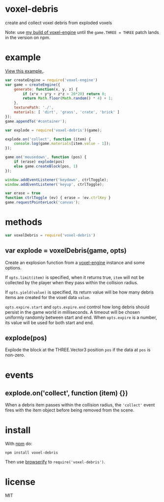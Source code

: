 # voxel-debris

create and collect voxel debris from exploded voxels

Note: use [my build of voxel-engine](http://github.com/substack/voxel-engine)
until the `game.THREE = THREE` patch lands in the version on npm.

# example

[View this example.](http://substack.net/projects/voxel-debris/).

``` js
var createEngine = require('voxel-engine')
var game = createEngine({
    generate: function(x, y, z) {
        if (x*x + y*y + z*z > 20*20) return 0;
        return Math.floor(Math.random() * 4) + 1;
    },
    texturePath: './',
    materials: [ 'dirt', 'grass', 'crate', 'brick' ]
});
game.appendTo('#container');

var explode = require('voxel-debris')(game);

explode.on('collect', function (item) {
    console.log(game.materials[item.value - 1]);
});

game.on('mousedown', function (pos) {
    if (erase) explode(pos)
    else game.createBlock(pos, 1)
});

window.addEventListener('keydown', ctrlToggle);
window.addEventListener('keyup', ctrlToggle);

var erase = true
function ctrlToggle (ev) { erase = !ev.ctrlKey }
game.requestPointerLock('canvas');
```

# methods

``` js
var voxelDebris = require('voxel-debris')
```

## var explode = voxelDebris(game, opts)

Create an explosion function from a
[voxel-engine](http://npmjs.org/packages/voxel-engine)
instance and some options.

If `opts.limit(item)` is specified, when it returns true, `item` will not be
collected by the player when they pass within the collision radius.

If `opts.yield(value)` is specified, its return value will be how many debris
items are created for the voxel data `value`.

`opts.expire.start` and `opts.expire.end` control how long debris should persist
in the game world in milliseconds. A timeout will be chosen uniformly randomly
between start and end.
When `opts.expire` is a number, its value will be used for both start and end.

## explode(pos)

Explode the block at the THREE.Vector3 position `pos` if the data at `pos` is
non-zero.

# events

## explode.on('collect', function (item) {})

When a debris item passes within the collision radius, the `'collect'` event
fires with the item object before being removed from the scene.

# install

With [npm](https://npmjs.org) do:

```
npm install voxel-debris
```

Then use [browserify](http://browserify.org) to `require('voxel-debris')`.

# license

MIT

